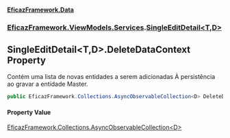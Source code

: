 #### [EficazFramework.Data](EficazFrameworkData.md 'EficazFramework Data')
### [EficazFramework.ViewModels.Services](EficazFrameworkData.md#EficazFramework.ViewModels.Services 'EficazFramework.ViewModels.Services').[SingleEditDetail&lt;T,D&gt;](EficazFramework.ViewModels.Services/SingleEditDetail_T,D_.md 'EficazFramework.ViewModels.Services.SingleEditDetail<T,D>')

## SingleEditDetail<T,D>.DeleteDataContext Property

Contém uma lista de novas entidades a serem adicionadas À persistência ao gravar a entidade Master.

```csharp
public EficazFramework.Collections.AsyncObservableCollection<D> DeleteDataContext { get; set; }
```

#### Property Value
[EficazFramework.Collections.AsyncObservableCollection&lt;](EficazFramework.Collections/AsyncObservableCollection_T_.md 'EficazFramework.Collections.AsyncObservableCollection<T>')[D](EficazFramework.ViewModels.Services/SingleEditDetail_T,D_.md#EficazFramework.ViewModels.Services.SingleEditDetail_T,D_.D 'EficazFramework.ViewModels.Services.SingleEditDetail<T,D>.D')[&gt;](EficazFramework.Collections/AsyncObservableCollection_T_.md 'EficazFramework.Collections.AsyncObservableCollection<T>')